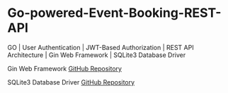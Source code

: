 # Go-powered-Event-Booking-REST-API
GO | User Authentication | JWT-Based Authorization | REST API Architecture | Gin Web Framework | SQLite3 Database Driver

Gin Web Framework [GitHub Repository](https://github.com/gin-gonic/gin)

SQLite3 Database Driver [GitHub Repository](https://github.com/mattn/go-sqlite3)



